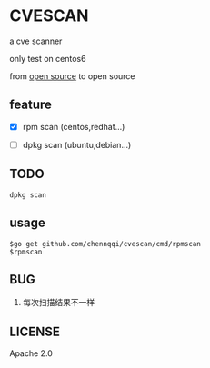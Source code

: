 # CVESCAN

a cve scanner

only test on centos6

from [open source](https://github.com/bigHosting/rpm2cvescan) to open source

	
## feature

- [x] rpm scan (centos,redhat...)
- [ ] dpkg scan (ubuntu,debian...)


## TODO
	
	dpkg scan


## usage

	$go get github.com/chennqqi/cvescan/cmd/rpmscan
	$rpmscan
	

## BUG
1. 每次扫描结果不一样


## LICENSE

Apache 2.0
